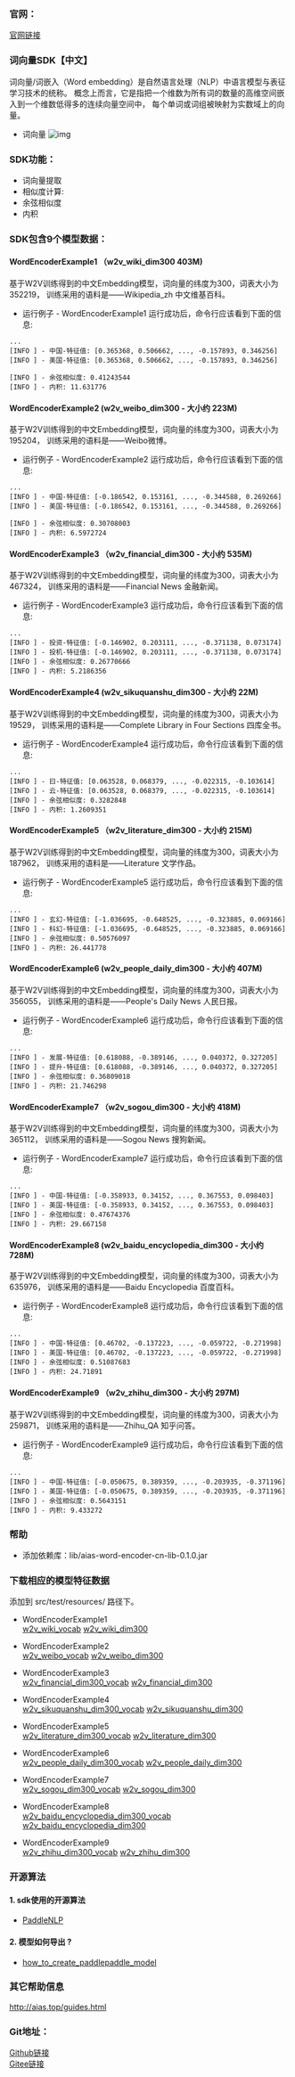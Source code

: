 ### 官网：
[官网链接](http://www.aias.top/)

### 词向量SDK【中文】
词向量/词嵌入（Word embedding）是自然语言处理（NLP）中语言模型与表征学习技术的统称。
概念上而言，它是指把一个维数为所有词的数量的高维空间嵌入到一个维数低得多的连续向量空间中，
每个单词或词组被映射为实数域上的向量。


- 词向量
![img](https://aias-home.oss-cn-beijing.aliyuncs.com/AIAS/nlp_sdks/word_vector.jpeg)

### SDK功能：
- 词向量提取
- 相似度计算:
-   余弦相似度
-   内积

### SDK包含9个模型数据：
#### WordEncoderExample1 （w2v_wiki_dim300 403M)
   基于W2V训练得到的中文Embedding模型，词向量的纬度为300，词表大小为352219，
   训练采用的语料是——Wikipedia_zh 中文维基百科。

-  运行例子 - WordEncoderExample1
运行成功后，命令行应该看到下面的信息:
```text
...
[INFO ] - 中国-特征值: [0.365368, 0.506662, ..., -0.157893, 0.346256]
[INFO ] - 美国-特征值: [0.365368, 0.506662, ..., -0.157893, 0.346256]

[INFO ] - 余弦相似度: 0.41243544
[INFO ] - 内积: 11.631776
 ```
  
#### WordEncoderExample2 (w2v_weibo_dim300 - 大小约 223M)
   基于W2V训练得到的中文Embedding模型，词向量的纬度为300，词表大小为195204，
   训练采用的语料是——Weibo微博。
   
-  运行例子 - WordEncoderExample2
运行成功后，命令行应该看到下面的信息:
```text
...
[INFO ] - 中国-特征值: [-0.186542, 0.153161, ..., -0.344588, 0.269266]
[INFO ] - 美国-特征值: [-0.186542, 0.153161, ..., -0.344588, 0.269266]

[INFO ] - 余弦相似度: 0.30708003
[INFO ] - 内积: 6.5972724
```

#### WordEncoderExample3 （w2v_financial_dim300 - 大小约 535M)
   基于W2V训练得到的中文Embedding模型，词向量的纬度为300，词表大小为467324，
   训练采用的语料是——Financial News 金融新闻。
   
-  运行例子 - WordEncoderExample3
运行成功后，命令行应该看到下面的信息:
```text
...
[INFO ] - 投资-特征值: [-0.146902, 0.203111, ..., -0.371138, 0.073174]
[INFO ] - 投机-特征值: [-0.146902, 0.203111, ..., -0.371138, 0.073174]
[INFO ] - 余弦相似度: 0.26770666
[INFO ] - 内积: 5.2186356
```
  
#### WordEncoderExample4 (w2v_sikuquanshu_dim300 - 大小约 22M)
   基于W2V训练得到的中文Embedding模型，词向量的纬度为300，词表大小为19529，
   训练采用的语料是——Complete Library in Four Sections 四库全书。
   
-  运行例子 - WordEncoderExample4
运行成功后，命令行应该看到下面的信息:
```text
...
[INFO ] - 曰-特征值: [0.063528, 0.068379, ..., -0.022315, -0.103614]
[INFO ] - 云-特征值: [0.063528, 0.068379, ..., -0.022315, -0.103614]
[INFO ] - 余弦相似度: 0.3282848
[INFO ] - 内积: 1.2609351
```
   
#### WordEncoderExample5 （w2v_literature_dim300 - 大小约 215M)
   基于W2V训练得到的中文Embedding模型，词向量的纬度为300，词表大小为187962，
   训练采用的语料是——Literature 文学作品。

-  运行例子 - WordEncoderExample5
运行成功后，命令行应该看到下面的信息:
```text
...
[INFO ] - 玄幻-特征值: [-1.036695, -0.648525, ..., -0.323885, 0.069166]
[INFO ] - 科幻-特征值: [-1.036695, -0.648525, ..., -0.323885, 0.069166]
[INFO ] - 余弦相似度: 0.50576097
[INFO ] - 内积: 26.441778
```
  
#### WordEncoderExample6 (w2v_people_daily_dim300 - 大小约 407M)
   基于W2V训练得到的中文Embedding模型，词向量的纬度为300，词表大小为356055，
   训练采用的语料是——People's Daily News 人民日报。

-  运行例子 - WordEncoderExample6
运行成功后，命令行应该看到下面的信息:
```text
...
[INFO ] - 发展-特征值: [0.618088, -0.389146, ..., 0.040372, 0.327205]
[INFO ] - 提升-特征值: [0.618088, -0.389146, ..., 0.040372, 0.327205]
[INFO ] - 余弦相似度: 0.36809018
[INFO ] - 内积: 21.746298
```
   
#### WordEncoderExample7 （w2v_sogou_dim300 - 大小约 418M)
   基于W2V训练得到的中文Embedding模型，词向量的纬度为300，词表大小为365112，
   训练采用的语料是——Sogou News 搜狗新闻。

-  运行例子 - WordEncoderExample7
运行成功后，命令行应该看到下面的信息:
```text
...
[INFO ] - 中国-特征值: [-0.358933, 0.34152, ..., 0.367553, 0.098403]
[INFO ] - 美国-特征值: [-0.358933, 0.34152, ..., 0.367553, 0.098403]
[INFO ] - 余弦相似度: 0.47674376
[INFO ] - 内积: 29.667158
```
  
#### WordEncoderExample8 (w2v_baidu_encyclopedia_dim300 - 大小约 728M)
   基于W2V训练得到的中文Embedding模型，词向量的纬度为300，词表大小为635976，
   训练采用的语料是——Baidu Encyclopedia 百度百科。

-  运行例子 - WordEncoderExample8
运行成功后，命令行应该看到下面的信息:
```text
...
[INFO ] - 中国-特征值: [0.46702, -0.137223, ..., -0.059722, -0.271998]
[INFO ] - 美国-特征值: [0.46702, -0.137223, ..., -0.059722, -0.271998]
[INFO ] - 余弦相似度: 0.51087683
[INFO ] - 内积: 24.71891
```
   
#### WordEncoderExample9 （w2v_zhihu_dim300 - 大小约 297M)
   基于W2V训练得到的中文Embedding模型，词向量的纬度为300，词表大小为259871，
   训练采用的语料是——Zhihu_QA 知乎问答。
  
-  运行例子 - WordEncoderExample9
运行成功后，命令行应该看到下面的信息:
```text
...
[INFO ] - 中国-特征值: [-0.050675, 0.389359, ..., -0.203935, -0.371196]
[INFO ] - 美国-特征值: [-0.050675, 0.389359, ..., -0.203935, -0.371196]
[INFO ] - 余弦相似度: 0.5643151
[INFO ] - 内积: 9.433272
```

### 帮助
-  添加依赖库：lib/aias-word-encoder-cn-lib-0.1.0.jar

### 下载相应的模型特征数据
添加到 src/test/resources/ 路径下。     

-  WordEncoderExample1      
[w2v_wiki_vocab](https://aias-home.oss-cn-beijing.aliyuncs.com/models/nlp_models/embedding_cn/w2v_wiki_vocab.txt) 
[w2v_wiki_dim300](https://aias-home.oss-cn-beijing.aliyuncs.com/models/nlp_models/embedding_cn/w2v_wiki_dim300.npy) 

-  WordEncoderExample2      
[w2v_weibo_vocab](https://aias-home.oss-cn-beijing.aliyuncs.com/models/nlp_models/embedding_cn/w2v_weibo_vocab.txt) 
[w2v_weibo_dim300](https://aias-home.oss-cn-beijing.aliyuncs.com/models/nlp_models/embedding_cn/w2v_weibo_dim300.npy) 

-  WordEncoderExample3    
[w2v_financial_dim300_vocab](https://aias-home.oss-cn-beijing.aliyuncs.com/models/nlp_models/embedding_cn/w2v_financial_dim300_vocab.txt) 
[w2v_financial_dim300](https://aias-home.oss-cn-beijing.aliyuncs.com/models/nlp_models/embedding_cn/w2v_financial_dim300.npy) 

-  WordEncoderExample4     
[w2v_sikuquanshu_dim300_vocab](https://aias-home.oss-cn-beijing.aliyuncs.com/models/nlp_models/embedding_cn/w2v_sikuquanshu_dim300_vocab.txt) 
[w2v_sikuquanshu_dim300](https://aias-home.oss-cn-beijing.aliyuncs.com/models/nlp_models/embedding_cn/w2v_sikuquanshu_dim300.npy) 

-  WordEncoderExample5    
[w2v_literature_dim300_vocab](https://aias-home.oss-cn-beijing.aliyuncs.com/models/nlp_models/embedding_cn/w2v_literature_dim300_vocab.txt) 
[w2v_literature_dim300](https://aias-home.oss-cn-beijing.aliyuncs.com/models/nlp_models/embedding_cn/w2v_literature_dim300.npy) 

-  WordEncoderExample6    
[w2v_people_daily_dim300_vocab](https://aias-home.oss-cn-beijing.aliyuncs.com/models/nlp_models/embedding_cn/w2v_people_daily_dim300_vocab.txt) 
[w2v_people_daily_dim300](https://aias-home.oss-cn-beijing.aliyuncs.com/models/nlp_models/embedding_cn/w2v_people_daily_dim300.npy) 

-  WordEncoderExample7    
[w2v_sogou_dim300_vocab](https://aias-home.oss-cn-beijing.aliyuncs.com/models/nlp_models/embedding_cn/w2v_sogou_dim300_vocab.txt) 
[w2v_sogou_dim300](https://aias-home.oss-cn-beijing.aliyuncs.com/models/nlp_models/embedding_cn/w2v_sogou_dim300.npy) 

-  WordEncoderExample8     
[w2v_baidu_encyclopedia_dim300_vocab](https://aias-home.oss-cn-beijing.aliyuncs.com/models/nlp_models/embedding_cn/w2v_baidu_encyclopedia_dim300_vocab.txt) 
[w2v_baidu_encyclopedia_dim300](https://aias-home.oss-cn-beijing.aliyuncs.com/models/nlp_models/embedding_cn/w2v_baidu_encyclopedia_dim300.npy) 

-  WordEncoderExample9     
[w2v_zhihu_dim300_vocab](https://aias-home.oss-cn-beijing.aliyuncs.com/models/nlp_models/embedding_cn/w2v_zhihu_dim300_vocab.txt) 
[w2v_zhihu_dim300](https://aias-home.oss-cn-beijing.aliyuncs.com/models/nlp_models/embedding_cn/w2v_zhihu_dim300.npy) 


### 开源算法
#### 1. sdk使用的开源算法
- [PaddleNLP](https://github.com/PaddlePaddle/PaddleNLP)
#### 2. 模型如何导出 ?
- [how_to_create_paddlepaddle_model](http://docs.djl.ai/docs/paddlepaddle/how_to_create_paddlepaddle_model_zh.html)


### 其它帮助信息
http://aias.top/guides.html

### Git地址：   
[Github链接](https://github.com/mymagicpower/AIAS)    
[Gitee链接](https://gitee.com/mymagicpower/AIAS)   
